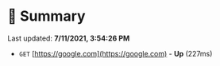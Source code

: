 # 📖 Summary
Last updated: **7/11/2021, 3:54:26 PM**

- `GET` [https://google.com](https://google.com) - **Up** (227ms)
